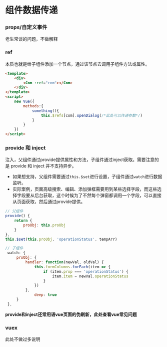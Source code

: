 # 组件数据传递

### props/自定义事件

老生常谈的问题，不做解释



### ref

本质也就是给子组件添加一个节点，通过该节点去调用子组件方法或属性。

```html
<template>
	<div>
        <Com :ref="com"></Com>
    </div>
</template>
<script>
	new Vue({
        methods:{
            something(){
                this.$refs[com].openDialog(/*此处可以传递参数*/)
            }
        }
    })
</script>
```

### provide 和 inject

注入，父组件通过provide提供属性和方法，子组件通过inject获取。需要注意的是 provide 和 inject 并不支持异步。

- 如果想支持，父组件需要通过`this.$set`进行设置，子组件通过`watch`进行数据监听。
- 实际案例，页面高级搜索、编辑、添加弹框需要用到某些选择字段，而这些选择字段要从后台获取，这个时候为了不然每个弹窗都调用一个字段，可以直接从页面获取，然后通过provide提供。

```javascript
// 父组件
provide() {
    return {
        proObj: this.proObj
    }
},
this.$set(this.proObj, 'operationStatus', tempArr)
```

```javascript
// 子组件
 watch: {
     proObj: {
         handler: function(newVal, oldVal) {
             this.formColumns.forEach(item => {
                 if (item.prop === 'operationStatus') {
                     item.item = newVal.operationStatus
                 }
             })
         },
             deep: true
     }
 },
```

**provide和inject还常用语vue页面的伪刷新，此处查看vue常见问题**

### vuex

此处不做过多说明